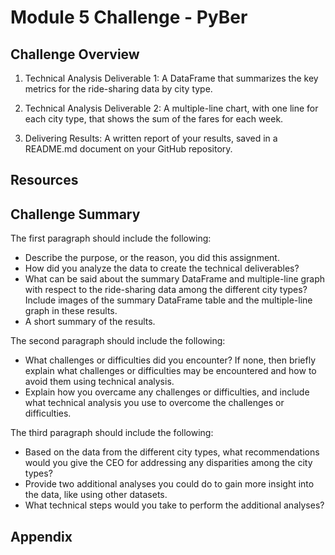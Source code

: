 # Module 5 Challenge - PyBer


## Challenge Overview

1. Technical Analysis Deliverable 1: A DataFrame that summarizes the key metrics for the ride-sharing data by city type.

2. Technical Analysis Deliverable 2: A multiple-line chart, with one line for each city type, that shows the sum of the fares for each week.

3. Delivering Results: A written report of your results, saved in a README.md document on your GitHub repository.

## Resources

## Challenge Summary

The first paragraph should include the following:

- Describe the purpose, or the reason, you did this assignment.
- How did you analyze the data to create the technical deliverables?
- What can be said about the summary DataFrame and multiple-line graph with respect to the ride-sharing data among the different city types? Include images of the summary DataFrame table and the multiple-line graph in these results.
- A short summary of the results.

The second paragraph should include the following:

- What challenges or difficulties did you encounter? If none, then briefly explain what challenges or difficulties may be encountered and how to avoid them using technical analysis.
- Explain how you overcame any challenges or difficulties, and include what technical analysis you use to overcome the challenges or difficulties.

The third paragraph should include the following:

- Based on the data from the different city types, what recommendations would you give the CEO for addressing any disparities among the city types?
- Provide two additional analyses you could do to gain more insight into the data, like using other datasets.
- What technical steps would you take to perform the additional analyses?

## Appendix
